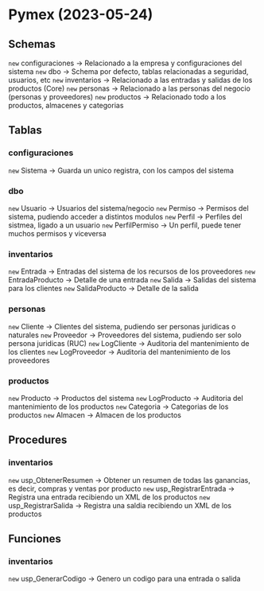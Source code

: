 # Pymex (2023-05-24)

## Schemas
`new` configuraciones -> Relacionado a la empresa y configuraciones del sistema
`new` dbo -> Schema por defecto, tablas relacionadas a seguridad, usuarios, etc
`new` inventarios -> Relacionado a las entradas y salidas de los productos (Core)
`new` personas -> Relacionado a las personas del negocio (personas y proveedores)
`new` productos -> Relacionado todo a los productos, almacenes y categorias

## Tablas

### configuraciones
`new` Sistema -> Guarda un unico registra, con los campos del sistema

### dbo
`new` Usuario -> Usuarios del sistema/negocio
`new` Permiso -> Permisos del sistema, pudiendo acceder a distintos modulos
`new` Perfil -> Perfiles del sistmea, ligado a un usuario
`new` PerfilPermiso -> Un perfil, puede tener muchos permisos y viceversa

### inventarios
`new` Entrada -> Entradas del sistema de los recursos de los proveedores
`new` EntradaProducto -> Detalle de una entrada
`new` Salida -> Salidas del sistema  para los clientes
`new` SalidaProducto -> Detalle de la salida

### personas
`new` Cliente -> Clientes del sistema, pudiendo ser personas juridicas o naturales
`new` Proveedor -> Proveedores del sistema, pudiendo ser solo persona juridicas (RUC)
`new` LogCliente -> Auditoria del mantenimiento de los clientes
`new` LogProveedor -> Auditoria del mantenimiento de los proveedores

### productos
`new` Producto -> Productos del sistema
`new` LogProducto -> Auditoria del mantenimiento de los productos 
`new` Categoria -> Categorias de los productos
`new` Almacen -> Almacen de los productos

## Procedures

### inventarios
`new` usp_ObtenerResumen ->  Obtener un resumen de todas las ganancias, es decir, compras y ventas por producto
`new` usp_RegistrarEntrada -> Registra una entrada recibiendo un XML de los productos
`new` usp_RegistrarSalida -> Registra una saldia recibiendo un XML de los productos

## Funciones

### inventarios
`new` usp_GenerarCodigo -> Genero un codigo para una entrada o salida
